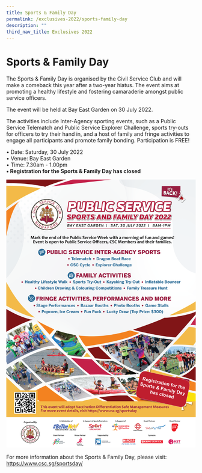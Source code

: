 ```yaml
---
title: Sports & Family Day
permalink: /exclusives-2022/sports-family-day
description: ""
third_nav_title: Exclusives 2022
---
```

# Sports & Family Day

The Sports & Family Day is organised by the Civil Service Club and will make a comeback this year after a two-year hiatus. The event aims at promoting a healthy lifestyle and fostering camaraderie amongst public service officers.

The event will be held at Bay East Garden  on 30 July 2022.

The activities include Inter-Agency sporting events, such as a Public Service Telematch and Public Service Explorer Challenge, sports try-outs for officers to try their hand in, and a host of family and fringe activities to engage all participants and promote family bonding. Participation is FREE!

• Date: Saturday, 30 July 2022 <br>
• Venue: Bay East Garden<br>
• Time: 7.30am - 1.00pm<br>
**• Registration for the Sports & Family Day has closed <br>**

 ![](/images/Poster_FINAL-Correcton_FINAL.png)

For more information about the Sports & Family Day, please visit:
<a href="https://www.csc.sg/sportsday/">https://www.csc.sg/sportsday/</a> <br>